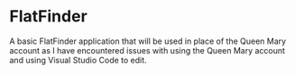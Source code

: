 # FlatFinder
A basic FlatFinder application that will be used in place of the Queen Mary account as I have encountered issues with using the Queen Mary account and using Visual Studio Code to edit.
